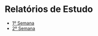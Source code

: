 # Relatórios de Estudo

- [1º Semana](https://github.com/2RP-Squad404/Gabriel_Brizola/blob/develop/Semana1/02_08.md)
- [2º Semana](https://github.com/2RP-Squad404/Gabriel_Brizola/blob/develop/Semana2/09_08.md)
